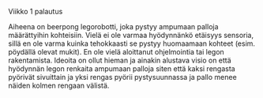 Viikko 1 palautus


Aiheena on beerpong legorobotti, joka pystyy ampumaan palloja määrättyihin kohteisiin. Vielä ei ole varmaa
hyödynnänkö etäisyys sensoria, sillä en ole varma kuinka tehokkaasti se pystyy huomaamaan kohteet (esim. pöydällä olevat mukit).
En ole vielä aloittanut ohjelmointia tai legon rakentamista. Ideoita on ollut hieman ja ainakin alustava visio on että hyödynnän
legon renkaita ampumaan palloja siten että kaksi rengasta pyörivät sivuittain ja yksi rengas pyörii pystysuunnassa ja pallo
menee näiden kolmen rengaan välistä.
